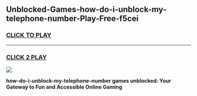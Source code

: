 
## Unblocked-Games-how-do-i-unblock-my-telephone-number-Play-Free-f5cei
<h3>
<a href="https://premium76.site?title=how-do-i-unblock-my-telephone-number&ref=21A">CLICK TO PLAY</a></h3>
<hr>

<h3>
<a href="https://premium76.site?title=how-do-i-unblock-my-telephone-number&ref=21A">CLICK 2 PLAY</a>
  
</h3>

<a href="https://premium76.site?title=how-do-i-unblock-my-telephone-number&ref=21A"><img src="https://clearcache.store/games.png"></a>


**how-do-i-unblock-my-telephone-number games unblocked: Your Gateway to Fun and Accessible Online Gaming**
